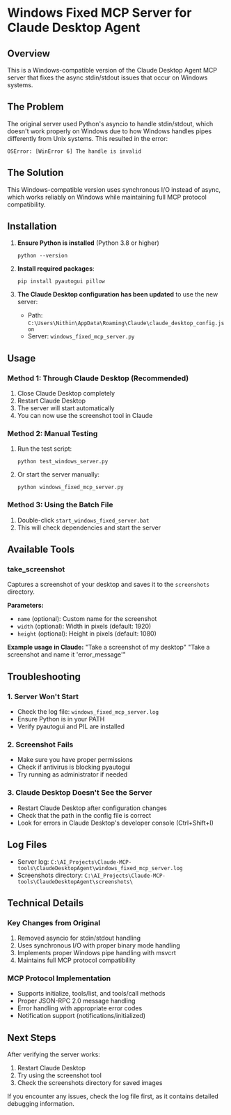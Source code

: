 # Windows Fixed MCP Server for Claude Desktop Agent

## Overview
This is a Windows-compatible version of the Claude Desktop Agent MCP server that fixes the async stdin/stdout issues that occur on Windows systems.

## The Problem
The original server used Python's asyncio to handle stdin/stdout, which doesn't work properly on Windows due to how Windows handles pipes differently from Unix systems. This resulted in the error:
```
OSError: [WinError 6] The handle is invalid
```

## The Solution
This Windows-compatible version uses synchronous I/O instead of async, which works reliably on Windows while maintaining full MCP protocol compatibility.

## Installation

1. **Ensure Python is installed** (Python 3.8 or higher)
   ```
   python --version
   ```

2. **Install required packages**:
   ```
   pip install pyautogui pillow
   ```

3. **The Claude Desktop configuration has been updated** to use the new server:
   - Path: `C:\Users\Nithin\AppData\Roaming\Claude\claude_desktop_config.json`
   - Server: `windows_fixed_mcp_server.py`

## Usage

### Method 1: Through Claude Desktop (Recommended)
1. Close Claude Desktop completely
2. Restart Claude Desktop
3. The server will start automatically
4. You can now use the screenshot tool in Claude

### Method 2: Manual Testing
1. Run the test script:
   ```
   python test_windows_server.py
   ```

2. Or start the server manually:
   ```
   python windows_fixed_mcp_server.py
   ```

### Method 3: Using the Batch File
1. Double-click `start_windows_fixed_server.bat`
2. This will check dependencies and start the server

## Available Tools

### take_screenshot
Captures a screenshot of your desktop and saves it to the `screenshots` directory.

**Parameters:**
- `name` (optional): Custom name for the screenshot
- `width` (optional): Width in pixels (default: 1920)
- `height` (optional): Height in pixels (default: 1080)

**Example usage in Claude:**
"Take a screenshot of my desktop"
"Take a screenshot and name it 'error_message'"

## Troubleshooting

### 1. Server Won't Start
- Check the log file: `windows_fixed_mcp_server.log`
- Ensure Python is in your PATH
- Verify pyautogui and PIL are installed

### 2. Screenshot Fails
- Make sure you have proper permissions
- Check if antivirus is blocking pyautogui
- Try running as administrator if needed

### 3. Claude Desktop Doesn't See the Server
- Restart Claude Desktop after configuration changes
- Check that the path in the config file is correct
- Look for errors in Claude Desktop's developer console (Ctrl+Shift+I)

## Log Files
- Server log: `C:\AI_Projects\Claude-MCP-tools\ClaudeDesktopAgent\windows_fixed_mcp_server.log`
- Screenshots directory: `C:\AI_Projects\Claude-MCP-tools\ClaudeDesktopAgent\screenshots\`

## Technical Details

### Key Changes from Original
1. Removed asyncio for stdin/stdout handling
2. Uses synchronous I/O with proper binary mode handling
3. Implements proper Windows pipe handling with msvcrt
4. Maintains full MCP protocol compatibility

### MCP Protocol Implementation
- Supports initialize, tools/list, and tools/call methods
- Proper JSON-RPC 2.0 message handling
- Error handling with appropriate error codes
- Notification support (notifications/initialized)

## Next Steps
After verifying the server works:
1. Restart Claude Desktop
2. Try using the screenshot tool
3. Check the screenshots directory for saved images

If you encounter any issues, check the log file first, as it contains detailed debugging information.
